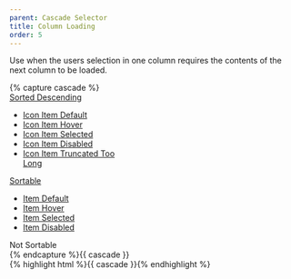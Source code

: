 ```yaml
---
parent: Cascade Selector
title: Column Loading
order: 5
---
```

<p>Use when the users selection in one column requires the contents of the next column to be loaded.</p>
<div style="overflow: hidden;">
  <div class="rs-pull-left" style="margin-right: 2em; width:48em;">
{% capture cascade %}<div class="rs-cascade">
  <div class="rs-cascade-column" style="width: 30%">
    <div class="rs-cascade-column-header">
      <a href="#" class="rs-table-sort rs-table-sort-desc">
        <span class="rs-table-sort-text">Sorted Descending</span>
        <span class="rs-table-sort-indicator"></span>
      </a>
    </div>
    <div class="rs-cascade-column-content">
      <ul class="rs-cascade-list">
        <li class="rs-cascade-list-item">
          <a href="#item-one-child" class="rs-cascade-list-item-content">
            <i class="rs-cascade-arrow"></i>
            <div class="rs-cascade-list-item-label">Icon Item Default</div>
          </a>
        </li>
        <li class="rs-cascade-list-item hover">
          <a href="#item-two-child" class="rs-cascade-list-item-content">
            <i class="rs-cascade-arrow"></i>
            <div class="rs-cascade-list-item-label">Icon Item Hover</div>
          </a>
        </li>
        <li class="rs-cascade-list-item selected">
          <a href="#item-two-child" class="rs-cascade-list-item-content">
            <i class="rs-cascade-arrow"></i>
            <div class="rs-cascade-list-item-label">Icon Item Selected</div>
          </a>
        </li>
        <li class="rs-cascade-list-item disabled">
          <a href="#item-two-child" class="rs-cascade-list-item-content">
            <i class="rs-cascade-arrow"></i>
            <div class="rs-cascade-list-item-label">Icon Item Disabled</div>
          </a>
        </li>
        <li class="rs-cascade-list-item">
          <a href="#item-two-child" class="rs-cascade-list-item-content">
            <i class="rs-cascade-arrow"></i>
            <div class="rs-cascade-list-item-label">Icon Item Truncated Too Long</div>
          </a>
        </li>
      </ul>
    </div>
  </div>
  <div class="rs-cascade-column" style="width: 22%">
    <div class="rs-cascade-column-header">
      <a href="#" class="rs-table-sort hover">
        <span class="rs-table-sort-text">Sortable</span>
        <span class="rs-table-sort-indicator"></span>
      </a>
    </div>
    <div class="rs-cascade-column-content" id="item-one-child">
      <ul class="rs-cascade-list">
        <li class="rs-cascade-list-item ">
          <a href="#item-one-child-a-details" class="rs-cascade-list-item-content">
            <i class="rs-cascade-arrow"></i>
            <div class="rs-cascade-list-item-label">Item Default</div>
          </a>
        </li>
        <li class="rs-cascade-list-item hover">
          <a href="#item-one-child-b-details" class="rs-cascade-list-item-content">
            <i class="rs-cascade-arrow"></i>
            <div class="rs-cascade-list-item-label">Item Hover</div>
          </a>
        </li>
        <li class="rs-cascade-list-item selected">
          <a href="#item-one-child-b-details" class="rs-cascade-list-item-content">
            <i class="rs-cascade-arrow"></i>
            <div class="rs-cascade-list-item-label">Item Selected</div>
          </a>
        </li>
        <li class="rs-cascade-list-item disabled">
          <a href="#item-one-child-b-details" class="rs-cascade-list-item-content">
            <i class="rs-cascade-arrow"></i>
            <div class="rs-cascade-list-item-label">Item Disabled</div>
          </a>
        </li>
      </ul>
    </div>
  </div>
  <div class="rs-cascade-column" style="width: 48%">
    <div class="rs-cascade-column-header">Not Sortable</div>
    <div class="rs-cascade-column-content" id="item-one-child-a-details">
      <div class="rs-cascade-message"><span class="rs-status-error"><i class="rs-icon rs-loading-indicator"></i></span></div>
    </div>
  </div>
</div>{% endcapture %}{{ cascade }}
  </div>
  <div class="rs-pull-left">{% highlight html %}{{ cascade }}{% endhighlight %}</div>
</div>

